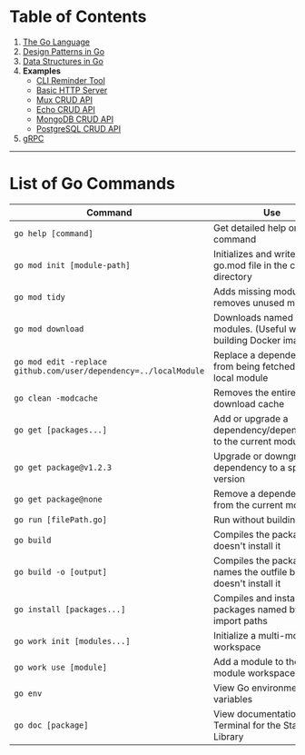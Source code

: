 # Table of Contents

1. [The Go Language](golang)
2. [Design Patterns in Go](design-patterns)
3. [Data Structures in Go](data-structures)
4. **Examples**
   - [CLI Reminder Tool](examples/cli-reminder)
   - [Basic HTTP Server](examples/basic-http-server)
   - [Mux CRUD API](examples/mux-CRUD-api/)
   - [Echo CRUD API](examples/echo-CRUD-api)
   - [MongoDB CRUD API](examples/mongo-CRUD-api)
   - [PostgreSQL CRUD API](examples/postgres-CRUD-api)
5. [gRPC](grpc)

---

# List of Go Commands

| Command                                                          | Use                                                               |
| ---------------------------------------------------------------- | ----------------------------------------------------------------- |
| `go help [command]`                                              | Get detailed help on a Go command                                 |
| `go mod init [module-path]`                                      | Initializes and writes a new go.mod file in the current directory |
| `go mod tidy`                                                    | Adds missing modules and removes unused modules                   |
| `go mod download`                                                | Downloads named modules. (Useful when building Docker image)      |
| `go mod edit -replace github.com/user/dependency=../localModule` | Replace a dependency from being fetched with a local module       |
| `go clean -modcache`                                             | Removes the entire module download cache                          |
| `go get [packages...]`                                           | Add or upgrade a dependency/dependencies to the current module    |
| `go get package@v1.2.3`                                          | Upgrade or downgrade a dependency to a specific version           |
| `go get package@none`                                            | Remove a dependency from the current module                       |
| `go run [filePath.go]`                                           | Run without building                                              |
| `go build`                                                       | Compiles the package but doesn't install it                       |
| `go build -o [output]`                                           | Compiles the package and names the outfile but doesn't install it |
| `go install [packages...]`                                       | Compiles and installs the packages named by the import paths      |
| `go work init [modules...]`                                      | Initialize a multi-module workspace                               |
| `go work use [module]`                                           | Add a module to the multi-module workspace                        |
| `go env`                                                         | View Go environment variables                                     |
| `go doc [package]`                                               | View documentation in the Terminal for the Standard Library       |
